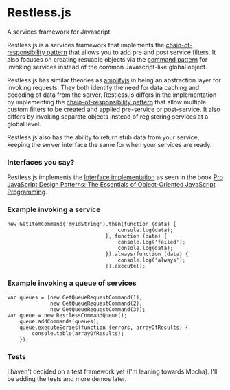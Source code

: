 Restless.js
===========

A services framework for Javascript

Restless.js is a services framework that implements the [chain-of-responsibility pattern](http://en.wikipedia.org/wiki/Chain-of-responsibility_pattern) that allows you to add pre and post service filters. It also focuses on creating resuable objects via the [command pattern](http://en.wikipedia.org/wiki/Command_pattern) for invoking services instead of the common Javascript-like global object.

Restless.js has similar theories as [amplifyjs](http://amplifyjs.com/api/request/) in being an abstraction layer for invoking requests. They both identify the need for data caching and decoding of data from the server. Restless.js differs in the implementation by implementing the [chain-of-responsibility pattern](http://en.wikipedia.org/wiki/Chain-of-responsibility_pattern) that allow multiple custom filters to be created and applied pre-service or post-service. It also differs by invoking separate objects instead of registering services at a global level.

Restless.js also has the ability to return stub data from your service, keeping the server interface the same for when your services are ready.

### Interfaces you say? ###

Restless.js implements the [Interface implementation](https://github.com/RestlessThinker/Javascript-Interface) as seen in the book [Pro JavaScript Design Patterns: The Essentials of Object-Oriented JavaScript Programming](http://www.amazon.com/gp/product/159059908X/ref=as_li_tl?ie=UTF8&camp=1789&creative=390957&creativeASIN=159059908X&linkCode=as2&tag=theresminofad-20&linkId=ON3SQFSLM2F42S34). 

### Example invoking a service ###

```
new GetItemCommand('myIdString').then(function (data) {
                                    console.log(data);
                                }, function (data) {
                                    console.log('failed');
                                    console.log(data);
                                }).always(function (data) {
                                    console.log('always');
                                }).execute();
```

### Example invoking a queue of services ###

```
var queues = [new GetQueueRequestCommand(1),
              new GetQueueRequestCommand(2),
              new GetQueueRequestCommand(3)];
var queue = new RestlessCommandQueue();
    queue.addCommands(queues);
    queue.executeSeries(function (errors, arrayOfResults) {
        console.table(arrayOfResults);
    });
```

### Tests ###
I haven't decided on a test framework yet (I'm leaning towards Mocha). I'll be adding the tests and more demos later.
